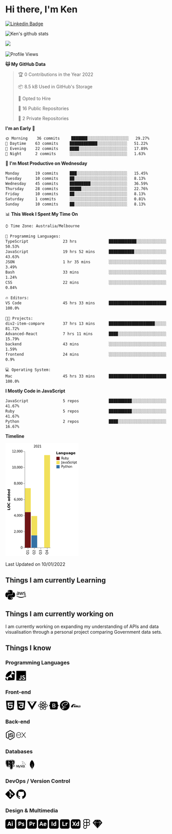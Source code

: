 # Hi there, I'm Ken

[![Linkedin Badge](https://img.shields.io/badge/-kenlivesey-blue?style=flat-square&logo=Linkedin&logoColor=white&link=https://www.linkedin.com/in/kenlivesey)](https://www.linkedin.com/in/kenlivesey)

![Ken's github stats](https://github-readme-stats.vercel.app/api?username=plantdink&show_icons=true&hide=[%22issues%22])

<img src = "https://github-readme-stats.vercel.app/api/top-langs/?username=plantdink&layout=compact">

<!--START_SECTION:waka-->
![Profile Views](http://img.shields.io/badge/Profile%20Views-0-blue)

**🐱 My GitHub Data** 

> 🏆 0 Contributions in the Year 2022
 > 
> 📦 8.5 kB Used in GitHub's Storage 
 > 
> 💼 Opted to Hire
 > 
> 📜 16 Public Repositories 
 > 
> 🔑 2 Private Repositories  
 > 
**I'm an Early 🐤** 

```text
🌞 Morning    36 commits     ███████░░░░░░░░░░░░░░░░░░   29.27% 
🌆 Daytime    63 commits     ████████████░░░░░░░░░░░░░   51.22% 
🌃 Evening    22 commits     ████░░░░░░░░░░░░░░░░░░░░░   17.89% 
🌙 Night      2 commits      ░░░░░░░░░░░░░░░░░░░░░░░░░   1.63%

```
📅 **I'm Most Productive on Wednesday** 

```text
Monday       19 commits     ███░░░░░░░░░░░░░░░░░░░░░░   15.45% 
Tuesday      10 commits     ██░░░░░░░░░░░░░░░░░░░░░░░   8.13% 
Wednesday    45 commits     █████████░░░░░░░░░░░░░░░░   36.59% 
Thursday     28 commits     █████░░░░░░░░░░░░░░░░░░░░   22.76% 
Friday       10 commits     ██░░░░░░░░░░░░░░░░░░░░░░░   8.13% 
Saturday     1 commits      ░░░░░░░░░░░░░░░░░░░░░░░░░   0.81% 
Sunday       10 commits     ██░░░░░░░░░░░░░░░░░░░░░░░   8.13%

```


📊 **This Week I Spent My Time On** 

```text
⌚︎ Time Zone: Australia/Melbourne

💬 Programming Languages: 
TypeScript               23 hrs              ████████████░░░░░░░░░░░░░   50.53% 
JavaScript               19 hrs 52 mins      ███████████░░░░░░░░░░░░░░   43.63% 
JSON                     1 hr 35 mins        ░░░░░░░░░░░░░░░░░░░░░░░░░   3.49% 
Bash                     33 mins             ░░░░░░░░░░░░░░░░░░░░░░░░░   1.24% 
CSS                      22 mins             ░░░░░░░░░░░░░░░░░░░░░░░░░   0.84%

🔥 Editors: 
VS Code                  45 hrs 33 mins      █████████████████████████   100.0%

🐱‍💻 Projects: 
div2-item-compare        37 hrs 13 mins      ████████████████████░░░░░   81.72% 
Advanced-React           7 hrs 11 mins       ████░░░░░░░░░░░░░░░░░░░░░   15.79% 
backend                  43 mins             ░░░░░░░░░░░░░░░░░░░░░░░░░   1.59% 
frontend                 24 mins             ░░░░░░░░░░░░░░░░░░░░░░░░░   0.9%

💻 Operating System: 
Mac                      45 hrs 33 mins      █████████████████████████   100.0%

```

**I Mostly Code in JavaScript** 

```text
JavaScript               5 repos             ██████████░░░░░░░░░░░░░░░   41.67% 
Ruby                     5 repos             ██████████░░░░░░░░░░░░░░░   41.67% 
Python                   2 repos             ████░░░░░░░░░░░░░░░░░░░░░   16.67%

```


**Timeline**

![Chart not found](https://raw.githubusercontent.com/plantdink/plantdink/main/charts/bar_graph.png) 


 Last Updated on 10/01/2022
<!--END_SECTION:waka-->

## Things I am currently Learning
<img src = 'https://github.com/plantdink/plantdink/blob/main/images/python.svg' width='30'/>  <img src = 'https://github.com/plantdink/plantdink/blob/main/images/amazonaws.svg' width='30'/>

## Things I am currently working on
I am currently working on expanding my understanding of APIs and data visualisation through a personal project comparing Government data sets.

## Things I know
### Programming Languages
<img src = 'https://github.com/plantdink/plantdink/blob/main/images/ruby.svg' width='30'/>  <img src = 'https://github.com/plantdink/plantdink/blob/main/images/javascript.svg' width='30'/>
### Front-end
<img src = 'https://github.com/plantdink/plantdink/blob/main/images/html5.svg' width='30'/>  <img src = 'https://github.com/plantdink/plantdink/blob/main/images/css3.svg' width='30'/>  <img src = 'https://github.com/plantdink/plantdink/blob/main/images/vue-dot-js.svg' width='30'/>  <img src = 'https://github.com/plantdink/plantdink/blob/main/images/react.svg' width='30'/>  <img src = 'https://github.com/plantdink/plantdink/blob/main/images/bootstrap.svg' width='30'/>  <img src = 'https://github.com/plantdink/plantdink/blob/main/images/sass.svg' width='30'/>  <img src = 'https://github.com/plantdink/plantdink/blob/main/images/rubyonrails.svg' width='30'/>

### Back-end
<img src = 'https://github.com/plantdink/plantdink/blob/main/images/node-dot-js.svg' width='30'/>  <img src = 'https://github.com/plantdink/plantdink/blob/main/images/express.svg' width='30'/>

### Databases
<img src = 'https://github.com/plantdink/plantdink/blob/main/images/postgresql.svg' width='30'/>  <img src = 'https://github.com/plantdink/plantdink/blob/main/images/mysql.svg' width='30'/>  <img src = 'https://github.com/plantdink/plantdink/blob/main/images/mongodb.svg' width='30'/>

### DevOps / Version Control
<img src = 'https://github.com/plantdink/plantdink/blob/main/images/git.svg' width='30'/>  <img src = 'https://github.com/plantdink/plantdink/blob/main/images/github.svg' width='30'/>

### Design & Multimedia
<img src = 'https://github.com/plantdink/plantdink/blob/main/images/adobeillustrator.svg' width='30'/>  <img src = 'https://github.com/plantdink/plantdink/blob/main/images/adobephotoshop.svg' width='30'/>  <img src = 'https://github.com/plantdink/plantdink/blob/main/images/adobepremierepro.svg' width='30'/>  <img src = 'https://github.com/plantdink/plantdink/blob/main/images/adobeaftereffects.svg' width='30'/>  <img src = 'https://github.com/plantdink/plantdink/blob/main/images/adobeindesign.svg' width='30'/>  <img src = 'https://github.com/plantdink/plantdink/blob/main/images/adobelightroom.svg' width='30'/>  <img src = 'https://github.com/plantdink/plantdink/blob/main/images/adobexd.svg' width='30'/>  <img src = 'https://github.com/plantdink/plantdink/blob/main/images/figma.svg' width='30'/>  <img src = 'https://github.com/plantdink/plantdink/blob/main/images/sketch.svg' width='30'/>
